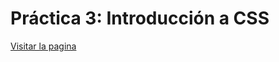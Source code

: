 # Práctica 3: Introducción a CSS

[Visitar la pagina](https://alu0101070650.github.io/uya-practicas-grupo13/practica3/index.html)
